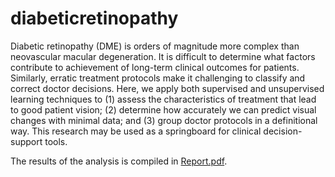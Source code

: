 # diabeticretinopathy
Diabetic retinopathy (DME) is orders of magnitude more complex than neovascular macular degeneration. It is difficult to determine what factors contribute to achievement of long-term clinical outcomes for patients. Similarly, erratic treatment protocols make it challenging to classify and correct doctor decisions. Here, we apply both supervised and unsupervised learning techniques to (1) assess the characteristics of treatment that lead to good patient vision; (2) determine how accurately we can predict visual changes with minimal data; and (3) group doctor protocols in a definitional way. This research may be used as a springboard for clinical decision-support tools. 

The results of the analysis is compiled in [Report.pdf](https://github.com/charlieoneill11/diabeticretinopathy/blob/main/Report.pdf).
